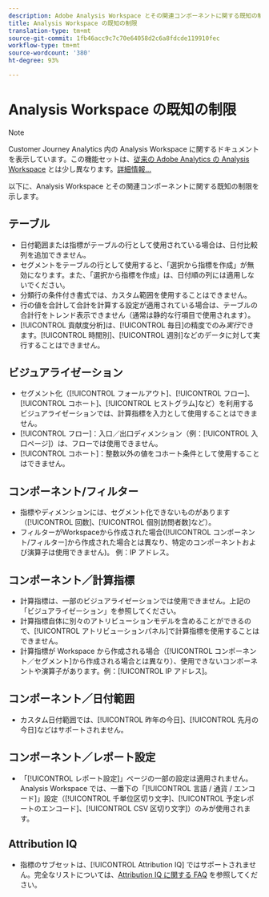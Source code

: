 ```yaml
---
description: Adobe Analysis Workspace とその関連コンポーネントに関する既知の制限のリスト
title: Analysis Workspace の既知の制限
translation-type: tm+mt
source-git-commit: 1fb46acc9c7c70e64058d2c6a8fdcde119910fec
workflow-type: tm+mt
source-wordcount: '380'
ht-degree: 93%

---
```



# Analysis Workspace の既知の制限

>[!NOTE]
>
>Customer Journey Analytics 内の Analysis Workspace に関するドキュメントを表示しています。この機能セットは、[従来の Adobe Analytics の Analysis Workspace](https://docs.adobe.com/content/help/ja-JP/analytics/analyze/analysis-workspace/home.html) とは少し異なります。[詳細情報...](/help/getting-started/cja-aa.md)

以下に、Analysis Workspace とその関連コンポーネントに関する既知の制限を示します。

## テーブル

* 日付範囲または指標がテーブルの行として使用されている場合は、日付比較列を追加できません。
* セグメントをテーブルの行として使用すると、「選択から指標を作成」が無効になります。また、「選択から指標を作成」は、日付順の列には適用しないでください。
* 分類行の条件付き書式では、カスタム範囲を使用することはできません。
* 行の値を合計して合計を計算する設定が適用されている場合は、テーブルの合計行をトレンド表示できません（通常は静的な行項目で使用されます）。
* [!UICONTROL 貢献度分析]は、[!UICONTROL 毎日]の精度でのみ&#x200B;_実行_&#x200B;できます。[!UICONTROL 時間別]、[!UICONTROL 週別]などのデータに対して実行することはできません。

## ビジュアライゼーション

* セグメント化（[!UICONTROL フォールアウト]、[!UICONTROL フロー]、[!UICONTROL コホート]、[!UICONTROL ヒストグラム]など）を利用するビジュアライゼーションでは、計算指標を入力として使用することはできません。
* [!UICONTROL フロー]：入口／出口ディメンション（例：[!UICONTROL 入口ページ]）は、フローでは使用できません。
* [!UICONTROL コホート]：整数以外の値をコホート条件として使用することはできません。

<!--## Panels

* Segment Comparison: The [!UICONTROL Everyone Else] segment does not get created if a segment template is used in the initial drop zone.<-->

## コンポーネント/フィルター

* 指標やディメンションには、セグメント化できないものがあります（[!UICONTROL 回数]、[!UICONTROL 個別訪問者数]など）。
* フィルターがWorkspaceから作成された場合([!UICONTROL コンポーネント/フィルター]から作成された場合とは異なり、特定のコンポーネントおよび演算子は使用できません)。 例：IP アドレス。

## コンポーネント／計算指標

* 計算指標は、一部のビジュアライゼーションでは使用できません。上記の「ビジュアライゼーション」を参照してください。
* 計算指標自体に別々のアトリビューションモデルを含めることができるので、[!UICONTROL アトリビューションパネル]で計算指標を使用することはできません。
* 計算指標が Workspace から作成される場合（[!UICONTROL コンポーネント／セグメント]から作成される場合とは異なり）、使用できないコンポーネントや演算子があります。例：[!UICONTROL IP アドレス]。

## コンポーネント／日付範囲

* カスタム日付範囲では、[!UICONTROL 昨年の今日]、[!UICONTROL 先月の今日]などはサポートされません。

## コンポーネント／レポート設定

* 「[!UICONTROL レポート設定]」ページの一部の設定は適用されません。Analysis Workspace では、一番下の「[!UICONTROL 言語 / 通貨 / エンコード]」設定（[!UICONTROL 千単位区切り文字]、[!UICONTROL 予定レポートのエンコード]、[!UICONTROL CSV 区切り文字]）のみが使用されます。

## Attribution IQ

* 指標のサブセットは、[!UICONTROL Attribution IQ] ではサポートされません。完全なリストについては、[Attribution IQ に関する FAQ](../attribution/faq.md) を参照してください。
